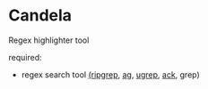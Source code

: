 # Candela

Regex highlighter tool

required:

* regex search tool [(ripgrep](https://github.com/BurntSushi/ripgrep), [ag](https://github.com/ggreer/the_silver_searcher), [ugrep](https://github.com/Genivia/ugrep), [ack](https://beyondgrep.com/install/), grep)
